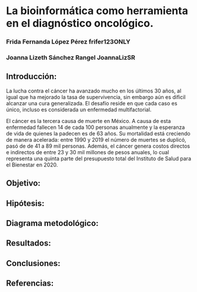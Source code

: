 # La bioinformática como herramienta en el diagnóstico oncológico.
### Frida Fernanda López Pérez            frifer123ONLY
### Joanna Lizeth Sánchez Rangel          JoannaLizSR

## Introducción:
La lucha contra el cáncer ha avanzado mucho en los últimos 30 años, al igual que ha mejorado la tasa de supervivencia, sin embargo aún es dificil alcanzar una cura generalizada. El desafío reside en que cada caso es único, incluso es considerada un enfermedad multifactorial.

El cáncer es la tercera causa de muerte en México. A causa de esta enfermedad fallecen 14 de cada 100 personas anualmente y la esperanza de vida de quienes la padecen es de 63 años. Su mortalidad está creciendo de manera acelerada: entre 1990 y 2019 el número de muertes se duplicó, pasó de de 41 a 89 mil personas. Además, el cáncer genera costos directos e indirectos de entre 23 y 30 mil millones de pesos anuales, lo cual representa una quinta parte del presupuesto total del Instituto de Salud para el Bienestar en 2020.

## Objetivo: 



## Hipótesis:



## Diagrama metodológico:



## Resultados:



## Conclusiones:



## Referencias:


